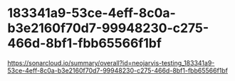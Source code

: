 # 183341a9-53ce-4eff-8c0a-b3e2160f70d7-99948230-c275-466d-8bf1-fbb65566f1bf
https://sonarcloud.io/summary/overall?id=neojarvis-testing_183341a9-53ce-4eff-8c0a-b3e2160f70d7-99948230-c275-466d-8bf1-fbb65566f1bf
